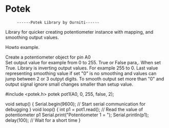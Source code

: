 # Potek
         ------Potek Library by Ourniti------
         
Library for quicker creating potentiometer instance with mapping, and smoothing output values.

Howto example.

Create a potentiometer object for pin A0  
Set output value for example from 0 to 255.
True or False para,.
When set True. Library is inverting output values. For example 255 to 0.
Last value representing smoothing value if set "0" is no smoothing and values can jump between 2 or 3 outpyt digits.
To smooth output set more than "0" and output signal ignore small changes smaller than setup value.

#include <potek.h>
potek pot1(A0, 0, 255, false, 2); 

void setup() {
  Serial.begin(9600); // Start serial communication for debugging
}
void loop() {
  int p1 = pot1.read(); // Read the value of potentiometer p1
  Serial.print("Potentiometer 1 = ");
  Serial.println(p1);
  delay(100); // Wait for a short time
}
